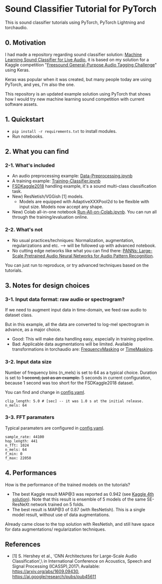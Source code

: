 # Sound Classifier Tutorial for PyTorch

This is sound classifier tutorials using PyTorch, PyTorch Lightning and torchaudio.

## 0. Motivation

I had made a repository regarding sound classifier solution: [Machine Learning Sound Classifier for Live Audio](https://github.com/daisukelab/ml-sound-classifier),
it is based on my solution for a Kaggle competition "[Freesound General-Purpose Audio Tagging Challenge](https://www.kaggle.com/c/freesound-audio-tagging)" using Keras.

Keras was popular when it was created, but many people today are using PyTorch, and yes, I'm also the one.

This repository is an updated example solution using PyTorch that shows how I would try new machine learning sound competition with current software assets.

## 1. Quickstart

- `pip install -r requirements.txt` to install modules.
- Run notebooks.

## 2. What you can find

### 2-1. What's included

- An audio preprocessing example: [Data-Preprocessing.ipynb](Data-Preprocessing.ipynb)
- A training example: [Training-Classifier.ipynb](Training-Classifier.ipynb)
- [FSDKaggle2018](https://zenodo.org/record/2552860#.X9TH6mT7RzU) handling example, it's a sound multi-class classification task.
- New) ResNetish/VGGish [1] models.
    - Models are equipped with AdaptiveXXXPool2d to be flexible with input size. Models now accept any shape.
- New) Colab all-in-one notebook [Run-All-on-Colab.ipynb](Run-All-on-Colab.ipynb). You can run all through the training/evaluation online.

### 2-2. What's not

- No usual practices/techniques: Normalization, augmentation, regularizations and etc. --> will be followed up with advanced notebook.
- No cutting edge networks like what you can find there: [PANNs: Large-Scale Pretrained Audio Neural Networks for Audio Pattern Recognition](https://github.com/qiuqiangkong/audioset_tagging_cnn).

You can just run to reproduce, or try advanced techniques based on the tutorials.

## 3. Notes for design choices

### 3-1. Input data format: raw audio or spectrogram?

If we need to augment input data in time-domain, we feed raw audio to dataset class.

But in this example, all the data are converted to log-mel spectrogram in advance, as a major choice.

- Good: This will make data handling easy, especially in training pipeline.
- Bad: Applicable data augmentations will be limited. Available transformations in torchaudio are: [FrequencyMasking](https://pytorch.org/audio/stable/transforms.html#frequencymasking) or [TimeMasking](https://pytorch.org/audio/stable/transforms.html#timemasking).

### 3-2. Input data size

Number of frequency bins (n_mels) is set to 64 as a typical choice.
Duration is set to ~~1 second, just as an example.~~ 5 seconds in current configuration, because 1 second was too short for the FSDKaggle2018 dataset.

You can find and change in [config.yaml](config.yaml).

    clip_length: 5.0 # [sec] -- it was 1.0 s at the initial release.
    n_mels: 64

### 3-3. FFT paramaters

Typical paramaters are configured in [config.yaml](config.yaml).

    sample_rate: 44100
    hop_length: 441
    n_fft: 1024
    n_mels: 64
    f_min: 0
    f_max: 22050

## 4. Performances

How is the performance of the trained models on the tutorials?

- The best Kaggle result MAP@3 was reported as 0.942 (see [Kaggle 4th solution](https://www.kaggle.com/c/freesound-audio-tagging/discussion/62634)). Note that this result is ensemble of 5 models of the same SE-ResNeXt network trained on 5 folds.
- The best result is MAP@3 of 0.87 (with ResNetish). This is a single model result, without use of data augmentations.

Already came close to the top solution with ResNetish, and still have space for data augmentations/ regularization techniques.

## References

- [1] S. Hershey et al., ‘CNN Architectures for Large-Scale Audio Classification’,\ in International Conference on Acoustics, Speech and Signal Processing (ICASSP),2017\ Available: https://arxiv.org/abs/1609.09430, https://ai.google/research/pubs/pub45611
